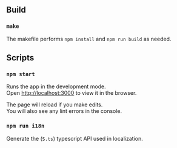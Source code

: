 
## Build

### `make`

The makefile performs `npm install` and `npm run build` as needed.

## Scripts

### `npm start`

Runs the app in the development mode.<br />
Open [http://localhost:3000](http://localhost:3000) to view it in the browser.

The page will reload if you make edits.<br />
You will also see any lint errors in the console.

### `npm run i18n`

Generate the (`S.ts`) typescript API used in localization.
